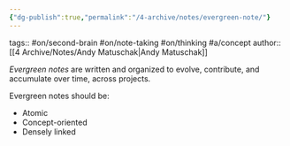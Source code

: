 ```yaml
---
{"dg-publish":true,"permalink":"/4-archive/notes/evergreen-note/"}
---
```


tags:: #on/second-brain #on/note-taking #on/thinking #a/concept 
author:: [[4 Archive/Notes/Andy Matuschak\|Andy Matuschak]]

_Evergreen notes_ are written and organized to evolve, contribute, and accumulate over time, across projects.

Evergreen notes should be:
- Atomic
- Concept-oriented
- Densely linked


